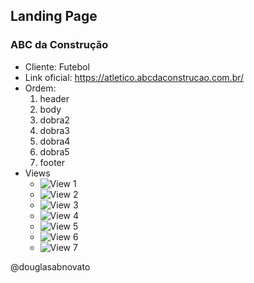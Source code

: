 ## Landing Page 

### ABC da Construção

- Cliente: Futebol
- Link oficial: https://atletico.abcdaconstrucao.com.br/
- Ordem:
    1. header
    2. body
    3. dobra2 
    4. dobra3 
    5. dobra4 
    6. dobra5 
    7. footer  
- Views
    - ![View 1](./github/view-1.jpg)
    - ![View 2](./github/view-2.jpg)
    - ![View 3](./github/view-3.jpg)
    - ![View 4](./github/view-4.jpg)
    - ![View 5](./github/view-5.jpg)
    - ![View 6](./github/view-6.jpg)
    - ![View 7](./github/view-7.jpg) 

@douglasabnovato

